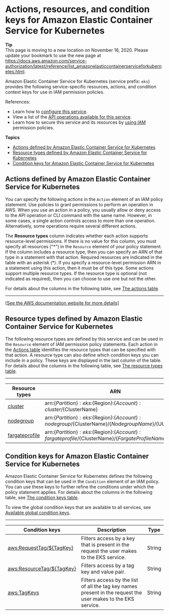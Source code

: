 # Actions, resources, and condition keys for Amazon Elastic Container Service for Kubernetes<a name="list_amazonelasticcontainerserviceforkubernetes"></a>

**Tip**  
This page is moving to a new location on November 16, 2020\. Please update your bookmark to use the new page at [https://docs\.aws\.amazon\.com/service\-authorization/latest/reference/list\_amazonelasticcontainerserviceforkubernetes\.html](https://docs.aws.amazon.com/service-authorization/latest/reference/list_amazonelasticcontainerserviceforkubernetes.html)\. 

Amazon Elastic Container Service for Kubernetes \(service prefix: `eks`\) provides the following service\-specific resources, actions, and condition context keys for use in IAM permission policies\.

References:
+ Learn how to [configure this service](https://docs.aws.amazon.com/eks/latest/userguide/)\.
+ View a list of the [API operations available for this service](https://docs.aws.amazon.com/eks/latest/APIReference/)\.
+ Learn how to secure this service and its resources by [using IAM](https://docs.aws.amazon.com/eks/latest/userguide/IAM_policies.html) permission policies\.

**Topics**
+ [Actions defined by Amazon Elastic Container Service for Kubernetes](#amazonelasticcontainerserviceforkubernetes-actions-as-permissions)
+ [Resource types defined by Amazon Elastic Container Service for Kubernetes](#amazonelasticcontainerserviceforkubernetes-resources-for-iam-policies)
+ [Condition keys for Amazon Elastic Container Service for Kubernetes](#amazonelasticcontainerserviceforkubernetes-policy-keys)

## Actions defined by Amazon Elastic Container Service for Kubernetes<a name="amazonelasticcontainerserviceforkubernetes-actions-as-permissions"></a>

You can specify the following actions in the `Action` element of an IAM policy statement\. Use policies to grant permissions to perform an operation in AWS\. When you use an action in a policy, you usually allow or deny access to the API operation or CLI command with the same name\. However, in some cases, a single action controls access to more than one operation\. Alternatively, some operations require several different actions\.

The **Resource types** column indicates whether each action supports resource\-level permissions\. If there is no value for this column, you must specify all resources \("\*"\) in the `Resource` element of your policy statement\. If the column includes a resource type, then you can specify an ARN of that type in a statement with that action\. Required resources are indicated in the table with an asterisk \(\*\)\. If you specify a resource\-level permission ARN in a statement using this action, then it must be of this type\. Some actions support multiple resource types\. If the resource type is optional \(not indicated as required\), then you can choose to use one but not the other\.

For details about the columns in the following table, see [The actions table](reference_policies_actions-resources-contextkeys.md#actions_table)\.


****  
[\[See the AWS documentation website for more details\]](http://docs.aws.amazon.com/IAM/latest/UserGuide/list_amazonelasticcontainerserviceforkubernetes.html)

## Resource types defined by Amazon Elastic Container Service for Kubernetes<a name="amazonelasticcontainerserviceforkubernetes-resources-for-iam-policies"></a>

The following resource types are defined by this service and can be used in the `Resource` element of IAM permission policy statements\. Each action in the [Actions table](#amazonelasticcontainerserviceforkubernetes-actions-as-permissions) identifies the resource types that can be specified with that action\. A resource type can also define which condition keys you can include in a policy\. These keys are displayed in the last column of the table\. For details about the columns in the following table, see [The resource types table](reference_policies_actions-resources-contextkeys.md#resources_table)\.


****  

| Resource types | ARN | Condition keys | 
| --- | --- | --- | 
|   [ cluster ](https://docs.aws.amazon.com/eks/latest/userguide/clusters.html)  |  arn:$\{Partition\}:eks:$\{Region\}:$\{Account\}:cluster/$\{ClusterName\}  |   [ aws:ResourceTag/$\{TagKey\} ](#amazonelasticcontainerserviceforkubernetes-aws_ResourceTag___TagKey_)   | 
|   [ nodegroup ](https://docs.aws.amazon.com/eks/latest/userguide/managed-node-groups.html)  |  arn:$\{Partition\}:eks:$\{Region\}:$\{Account\}:nodegroup/$\{ClusterName\}/$\{NodegroupName\}/$\{UUID\}  |   [ aws:ResourceTag/$\{TagKey\} ](#amazonelasticcontainerserviceforkubernetes-aws_ResourceTag___TagKey_)   | 
|   [ fargateprofile ](https://docs.aws.amazon.com/eks/latest/userguide/fargate-profile.html)  |  arn:$\{Partition\}:eks:$\{Region\}:$\{Account\}:fargateprofile/$\{ClusterName\}/$\{FargateProfileName\}/$\{UUID\}  |   [ aws:ResourceTag/$\{TagKey\} ](#amazonelasticcontainerserviceforkubernetes-aws_ResourceTag___TagKey_)   | 

## Condition keys for Amazon Elastic Container Service for Kubernetes<a name="amazonelasticcontainerserviceforkubernetes-policy-keys"></a>

Amazon Elastic Container Service for Kubernetes defines the following condition keys that can be used in the `Condition` element of an IAM policy\. You can use these keys to further refine the conditions under which the policy statement applies\. For details about the columns in the following table, see [The condition keys table](reference_policies_actions-resources-contextkeys.md#context_keys_table)\.

To view the global condition keys that are available to all services, see [Available global condition keys](reference_policies_condition-keys.html#AvailableKeys)\.


****  

| Condition keys | Description | Type | 
| --- | --- | --- | 
|   [ aws:RequestTag/$\{TagKey\} ](https://docs.aws.amazon.com/eks/latest/userguide/security_iam_service-with-iam.html#security_iam_service-with-iam-tags)  | Filters access by a key that is present in the request the user makes to the EKS service\. | String | 
|   [ aws:ResourceTag/$\{TagKey\} ](https://docs.aws.amazon.com/eks/latest/userguide/security_iam_service-with-iam.html#security_iam_service-with-iam-tags)  | Filters access by a tag key and value pair\. | String | 
|   [ aws:TagKeys ](https://docs.aws.amazon.com/eks/latest/userguide/security_iam_service-with-iam.html#security_iam_service-with-iam-tags)  | Filters access by the list of all the tag key names present in the request the user makes to the EKS service\. | String | 